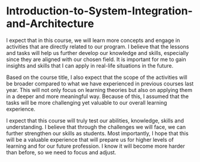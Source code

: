 # Introduction-to-System-Integration-and-Architecture

I expect that in this course, we will learn more concepts and engage in activities that are directly related to our program. I believe that the lessons 
and tasks will help us further develop our knowledge and skills, especially since they are aligned with our chosen field. It is important for me to gain 
insights and skills that I can apply in real-life situations in the future.

Based on the course title, I also expect that the scope of the activities will be broader compared to what we have experienced in previous courses last year.
This will not only focus on learning theories but also on applying them in a deeper and more meaningful way. Because of this, I assumed that the tasks will be 
more challenging yet valuable to our overall learning experience.

I expect that this course will truly test our abilities, knowledge, skills and understanding. I believe that through the challenges we will face, we can further 
strengthen our skills as students. Most importantly, I hope that this will be a valuable experience that will prepare us for higher levels of learning and for our 
future profession. I know it will become more harder than before, so we need to focus and adjust.
